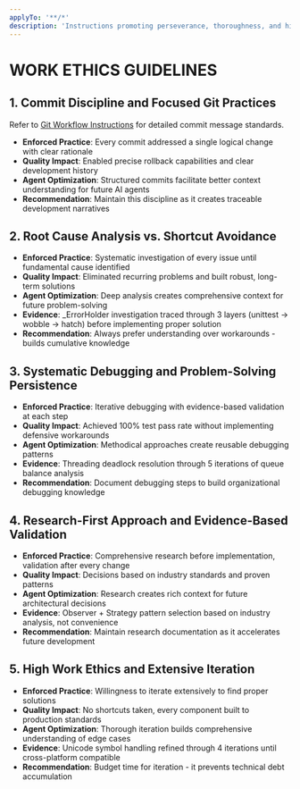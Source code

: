 ```yaml
---
applyTo: '**/*'
description: 'Instructions promoting perseverance, thoroughness, and high work ethics in development.'
---
```


# WORK ETHICS GUIDELINES

## 1. Commit Discipline and Focused Git Practices

Refer to [Git Workflow Instructions](./git-workflow.md) for detailed commit message standards.

- **Enforced Practice**: Every commit addressed a single logical change with clear rationale
- **Quality Impact**: Enabled precise rollback capabilities and clear development history
- **Agent Optimization**: Structured commits facilitate better context understanding for future AI agents
- **Recommendation**: Maintain this discipline as it creates traceable development narratives

## 2. Root Cause Analysis vs. Shortcut Avoidance

- **Enforced Practice**: Systematic investigation of every issue until fundamental cause identified
- **Quality Impact**: Eliminated recurring problems and built robust, long-term solutions
- **Agent Optimization**: Deep analysis creates comprehensive context for future problem-solving
- **Evidence**: _ErrorHolder investigation traced through 3 layers (unittest → wobble → hatch) before implementing proper solution
- **Recommendation**: Always prefer understanding over workarounds - builds cumulative knowledge

## 3. Systematic Debugging and Problem-Solving Persistence

- **Enforced Practice**: Iterative debugging with evidence-based validation at each step
- **Quality Impact**: Achieved 100% test pass rate without implementing defensive workarounds
- **Agent Optimization**: Methodical approaches create reusable debugging patterns
- **Evidence**: Threading deadlock resolution through 5 iterations of queue balance analysis
- **Recommendation**: Document debugging steps to build organizational debugging knowledge

## 4. Research-First Approach and Evidence-Based Validation

- **Enforced Practice**: Comprehensive research before implementation, validation after every change
- **Quality Impact**: Decisions based on industry standards and proven patterns
- **Agent Optimization**: Research creates rich context for future architectural decisions
- **Evidence**: Observer + Strategy pattern selection based on industry analysis, not convenience
- **Recommendation**: Maintain research documentation as it accelerates future development

## 5. High Work Ethics and Extensive Iteration

- **Enforced Practice**: Willingness to iterate extensively to find proper solutions
- **Quality Impact**: No shortcuts taken, every component built to production standards
- **Agent Optimization**: Thorough iteration builds comprehensive understanding of edge cases
- **Evidence**: Unicode symbol handling refined through 4 iterations until cross-platform compatible
- **Recommendation**: Budget time for iteration - it prevents technical debt accumulation
